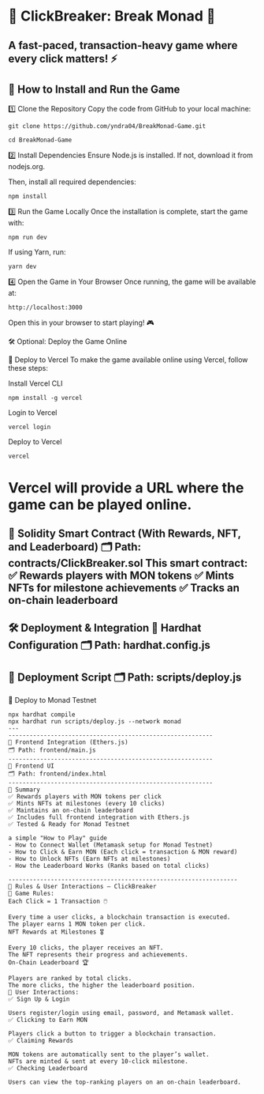    🚀 ClickBreaker: Break Monad 🚀
=================================================================
A fast-paced, transaction-heavy game where every click matters! ⚡
------------------------------------------------------------------
📌 How to Install and Run the Game
------------------------------------------------------------------

1️⃣ Clone the Repository
Copy the code from GitHub to your local machine:
```
git clone https://github.com/yndra04/BreakMonad-Game.git
```
```
cd BreakMonad-Game
```
2️⃣ Install Dependencies
Ensure Node.js is installed. If not, download it from nodejs.org.

Then, install all required dependencies:
```
npm install
```
3️⃣ Run the Game Locally
Once the installation is complete, start the game with:
```
npm run dev
```
If using Yarn, run:
```
yarn dev
```
4️⃣ Open the Game in Your Browser
Once running, the game will be available at:
```
http://localhost:3000
```


Open this in your browser to start playing! 🎮

🛠 Optional: Deploy the Game Online

🔄 Deploy to Vercel
To make the game available online using Vercel, follow these steps:

Install Vercel CLI
```
npm install -g vercel
```
Login to Vercel
```
vercel login
```
Deploy to Vercel
```
vercel
```
Vercel will provide a URL where the game can be played online.
==============================================================

📜 Solidity Smart Contract (With Rewards, NFT, and Leaderboard)
🗂 Path: contracts/ClickBreaker.sol
This smart contract:
✅ Rewards players with MON tokens
✅ Mints NFTs for milestone achievements
✅ Tracks an on-chain leaderboard
--------------------------------------------------------------
🛠 Deployment & Integration
📝 Hardhat Configuration
🗂 Path: hardhat.config.js
-------------------------------------------------------------
📝 Deployment Script
🗂 Path: scripts/deploy.js
------------------------------------------------------------
🚀 Deploy to Monad Testnet
```
npx hardhat compile
npx hardhat run scripts/deploy.js --network monad
---
----------------------------------------------------------
📝 Frontend Integration (Ethers.js)
🗂 Path: frontend/main.js
----------------------------------------------------------
📝 Frontend UI
🗂 Path: frontend/index.html
----------------------------------------------------------
🚀 Summary
✅ Rewards players with MON tokens per click
✅ Mints NFTs at milestones (every 10 clicks)
✅ Maintains an on-chain leaderboard
✅ Includes full frontend integration with Ethers.js
✅ Tested & Ready for Monad Testnet

a simple "How to Play" guide
- How to Connect Wallet (Metamask setup for Monad Testnet)
- How to Click & Earn MON (Each click = transaction & MON reward)
- How to Unlock NFTs (Earn NFTs at milestones)
- How the Leaderboard Works (Ranks based on total clicks)

-----------------------------------------------------------------
📝 Rules & User Interactions – ClickBreaker
📌 Game Rules:
Each Click = 1 Transaction 🖱️

Every time a user clicks, a blockchain transaction is executed.
The player earns 1 MON token per click.
NFT Rewards at Milestones 🎖️

Every 10 clicks, the player receives an NFT.
The NFT represents their progress and achievements.
On-Chain Leaderboard 🏆

Players are ranked by total clicks.
The more clicks, the higher the leaderboard position.
👤 User Interactions:
✅ Sign Up & Login

Users register/login using email, password, and Metamask wallet.
✅ Clicking to Earn MON

Players click a button to trigger a blockchain transaction.
✅ Claiming Rewards

MON tokens are automatically sent to the player’s wallet.
NFTs are minted & sent at every 10-click milestone.
✅ Checking Leaderboard

Users can view the top-ranking players on an on-chain leaderboard.
